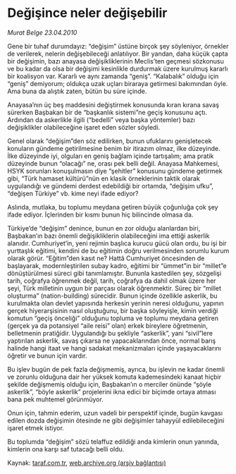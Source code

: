 # Değişince neler değişebilir

*Murat Belge 23.04.2010*

<div class="yazi"><p>Gene bir tuhaf durumdayız: “değişim” üstüne birçok şey söyleniyor, örnekler de verilerek, nelerin değişebileceği anlatılıyor. Bir yandan, daha küçük çapta bir değişimin, bazı anayasa değişikliklerinin Meclis’ten geçmesi sözkonusu ve bu kadar da olsa bir değişimi kesinlikle durdurmak üzere kurulmuş kararlı bir koalisyon var. Kararlı ve aynı zamanda “geniş”. “Kalabalık” olduğu için “geniş” demiyorum; oldukça uzak uçları biraraya getirmesi bakımından öyle. Ama buna da alıştık zaten, bütün bu süre içinde. </p>
<p>Anayasa’nın üç beş maddesini değiştirmek konusunda kıran kırana savaş sürerken Başbakan bir de “başkanlık sistemi”ne geçiş konusunu açtı. Ardından da askerlikle ilgili (“bedelli” veya başka yöntemler) bazı değişiklikler olabileceğine işaret eden sözler söyledi.</p>
<p>Genel olarak “değişim”den söz edilirken, bunun ufuklarını genişletecek konuların gündeme getirilmesine benim bir itirazım olmaz, ilke düzeyinde. İlke düzeyinde iyi, olguları en geniş bağlam içinde tartışalım; ama pratik düzeyinde bunun “olacağı” ne, orası pek belli değil. Anayasa Mahkemesi, HSYK sorunları konuşulmasın diye “şehitler” konusunu gündeme getirmek gibi, “Türk hamaset kültürü”nün en klasik örneklerinin taktik olarak uygulandığı ve gündemi derdest edebildiği bir ortamda, “değişim ufku”, “değişen Türkiye” vb. kime neyi ifade ediyor?</p>
<p>Aslında, mutlaka, bu toplumu meydana getiren büyük çoğunluğa çok şey ifade ediyor. İçlerinden bir kısmı bunun hiç bilincinde olmasa da.</p>
<p>Türkiye’de “değişim” denince, bunun en zor olduğu alanlardan biri, Başbakan’ın bazı önemli değişikliklerin olabileceğini ima ettiği askerlik alanıdır. Cumhuriyet’in, yeni rejimin başlıca kurucu gücü olan ordu, bu işi bir yurttaşlık eğitimi, kendini de bu eğitimin doğru verilmesinden sorumlu kurum olarak görür. “Eğitim”den kasıt ne? Hattâ Cumhuriyet öncesinden de başlayarak, modernleştirilen subay kadro, eğitimi bir “ümmet”in bir “millet”e dönüştürülmesi süreci gibi tanımlamıştır. Bununla kastedilen şey, sözgelişi tarih, coğrafya öğrenmek değil, tarih, coğrafya da dahil olmak üzere her şeyi, Türk milletinin uygun bir parçası olarak öğrenmektir. Süreç bir “millet oluşturma” (nation-building) sürecidir. Bunun içinde özellikle askerlik, bu kurulmakta olan devlet yapısında herkesin yerinin neresi olduğunu, yapının gerçek hiyerarşisinin nasıl oluştuğunu, bir başka söyleyişle, kimin verdiği komutun “geçiş önceliği” olduğunu topluma ve toplumu meydana getiren (gerçek ya da potansiyel “aile reisi” olan) erkek bireylere öğretmenin, belletmenin pratiğidir. Uygulandığı bu şekliyle “askerlik”, yani “sivil”lere yaptırılan askerlik, savaş çıkarsa ne yapacaklarından önce, normal barış halinde hangi itaat ve hangi sadakat mekanizmaları içinde yaşayacaklarını öğretir ve bunun için vardır.</p>
<p>Bu işlev bugün de pek fazla değişmemiş, ayrıca, bu işlevin ne kadar önemli ve zorunlu olduğuna dair her yüksek komuta kademesindeki kanaat hiçbir şekilde değişmemiş olduğu için, Başbakan’ın o merciler önünde “şöyle askerlik”, “böyle askerlik” projelerini ikna edici bir biçimde ortaya atması bana pek muhtemel görünmüyor.</p>
<p>Onun için, tahmin ederim, uzun vadeli bir perspektif içinde, bugün kavgası edilen dozda değişimin ötesinde ne gibi değişimler tahayyül edilebileceğini işaret etmek istiyor.</p>
<p>Bu toplumda “değişim” sözü telaffuz edildiği anda kimlerin onun yanında, kimlerin ona karşı saf tutacağı belli oldu. </p></div>

Kaynak: [taraf.com.tr](http://taraf.com.tr:80/makale/10996.htm), [web.archive.org (arşiv bağlantısı)](http://web.archive.org/web/20100426134000/http://taraf.com.tr:80/makale/10996.htm)
